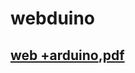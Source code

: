 # webduino

## [web +arduino][1],[pdf][2]


[1]:http://modernweb.tw/2015/program.html
[2]:http://s.itho.me/modernweb/2015/slides/R2_0515_1550-1615_MARTY%20HSU.pdf
